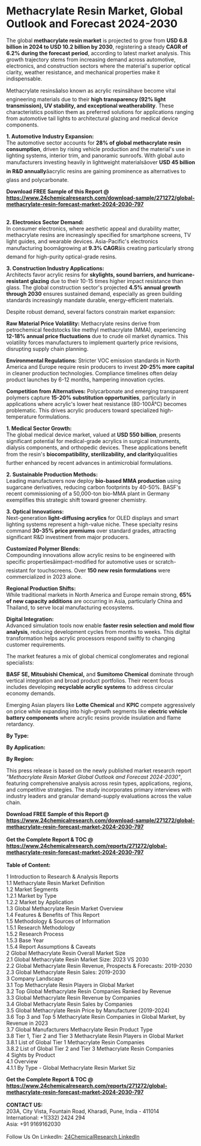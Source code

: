 <h1>Methacrylate Resin Market, Global Outlook and Forecast 2024-2030</h1><p>The global <strong>methacrylate resin market</strong> is projected to grow from <strong>USD 6.8 billion in 2024 to USD 10.2 billion by 2030</strong>, registering a steady <strong>CAGR of 6.2% during the forecast period</strong>, according to latest market analysis. This growth trajectory stems from increasing demand across automotive, electronics, and construction sectors where the material's superior optical clarity, weather resistance, and mechanical properties make it indispensable.</p><p>Methacrylate resinsâalso known as acrylic resinsâhave become vital engineering materials due to their <strong>high transparency (92% light transmission), UV stability, and exceptional weatherability</strong>. These characteristics position them as preferred solutions for applications ranging from automotive tail lights to architectural glazing and medical device components.</p><p><strong>1. Automotive Industry Expansion:</strong><br>
The automotive sector accounts for <strong>28% of global methacrylate resin consumption</strong>, driven by rising vehicle production and the material's use in lighting systems, interior trim, and panoramic sunroofs. With global auto manufacturers investing heavily in lightweight materialsâover <strong>USD 45 billion in R&amp;D annually</strong>âacrylic resins are gaining prominence as alternatives to glass and polycarbonate.</p><div><b>Download FREE Sample of this Report @ 
            <a href="https://www.24chemicalresearch.com/download-sample/271272/global-methacrylate-resin-forecast-market-2024-2030-797">
            https://www.24chemicalresearch.com/download-sample/271272/global-methacrylate-resin-forecast-market-2024-2030-797</a></b></div><br><p><strong>2. Electronics Sector Demand:</strong><br>
In consumer electronics, where aesthetic appeal and durability matter, methacrylate resins are increasingly specified for smartphone screens, TV light guides, and wearable devices. Asia-Pacific's electronics manufacturing boomâgrowing at <strong>9.3% CAGR</strong>âis creating particularly strong demand for high-purity optical-grade resins.</p><p><strong>3. Construction Industry Applications:</strong><br>
Architects favor acrylic resins for <strong>skylights, sound barriers, and hurricane-resistant glazing</strong> due to their 10-15 times higher impact resistance than glass. The global construction sector's projected <strong>4.5% annual growth through 2030</strong> ensures sustained demand, especially as green building standards increasingly mandate durable, energy-efficient materials.</p><p>Despite robust demand, several factors constrain market expansion:</p><p><strong>Raw Material Price Volatility:</strong> Methacrylate resins derive from petrochemical feedstocks like methyl methacrylate (MMA), experiencing <strong>12-18% annual price fluctuations</strong> due to crude oil market dynamics. This volatility forces manufacturers to implement quarterly price revisions, disrupting supply chain planning.</p><p><strong>Environmental Regulations:</strong> Stricter VOC emission standards in North America and Europe require resin producers to invest <strong>20-25% more capital</strong> in cleaner production technologies. Compliance timelines often delay product launches by 6-12 months, hampering innovation cycles.</p><p><strong>Competition from Alternatives:</strong> Polycarbonate and emerging transparent polymers capture <strong>15-20% substitution opportunities</strong>, particularly in applications where acrylic's lower heat resistance (80-100Â°C) becomes problematic. This drives acrylic producers toward specialized high-temperature formulations.</p><p><strong>1. Medical Sector Growth:</strong><br>
The global medical device market, valued at <strong>USD 550 billion</strong>, presents significant potential for medical-grade acrylics in surgical instruments, dialysis components, and orthopedic devices. These applications benefit from the resin's <strong>biocompatibility, sterilizability, and clarity</strong>âqualities further enhanced by recent advances in antimicrobial formulations.</p><p><strong>2. Sustainable Production Methods:</strong><br>
Leading manufacturers now deploy <strong>bio-based MMA production</strong> using sugarcane derivatives, reducing carbon footprints by 40-50%. BASF's recent commissioning of a 50,000-ton bio-MMA plant in Germany exemplifies this strategic shift toward greener chemistry.</p><p><strong>3. Optical Innovations:</strong><br>
Next-generation <strong>light-diffusing acrylics</strong> for OLED displays and smart lighting systems represent a high-value niche. These specialty resins command <strong>30-35% price premiums</strong> over standard grades, attracting significant R&amp;D investment from major producers.</p><p><strong>Customized Polymer Blends:</strong><br>
	Compounding innovations allow acrylic resins to be engineered with specific propertiesâimpact-modified for automotive uses or scratch-resistant for touchscreens. Over <strong>150 new resin formulations</strong> were commercialized in 2023 alone.</p><p><strong>Regional Production Shifts:</strong><br>
	While traditional markets in North America and Europe remain strong, <strong>65% of new capacity additions</strong> are occurring in Asia, particularly China and Thailand, to serve local manufacturing ecosystems.</p><p><strong>Digital Integration:</strong><br>
	Advanced simulation tools now enable <strong>faster resin selection and mold flow analysis</strong>, reducing development cycles from months to weeks. This digital transformation helps acrylic processors respond swiftly to changing customer requirements.</p><p>The market features a mix of global chemical conglomerates and regional specialists:</p><p><strong>BASF SE, Mitsubishi Chemical,</strong> and <strong>Sumitomo Chemical</strong> dominate through vertical integration and broad product portfolios. Their recent focus includes developing <strong>recyclable acrylic systems</strong> to address circular economy demands.</p><p>Emerging Asian players like <strong>Lotte Chemical</strong> and <strong>KPIC</strong> compete aggressively on price while expanding into high-growth segments like <strong>electric vehicle battery components</strong> where acrylic resins provide insulation and flame retardancy.</p><p><strong>By Type:</strong></p><p><strong>By Application:</strong></p><p><strong>By Region:</strong></p><p>This press release is based on the newly published market research report <em>"Methacrylate Resin Market Global Outlook and Forecast 2024-2030"</em>, featuring comprehensive analysis across resin types, applications, regions, and competitive strategies. The study incorporates primary interviews with industry leaders and granular demand-supply evaluations across the value chain.</p><div><b>Download FREE Sample of this Report @ 
            <a href="https://www.24chemicalresearch.com/download-sample/271272/global-methacrylate-resin-forecast-market-2024-2030-797">
            https://www.24chemicalresearch.com/download-sample/271272/global-methacrylate-resin-forecast-market-2024-2030-797</a></b></div><br><div><b>Get the Complete Report & TOC @ 
            <a href="https://www.24chemicalresearch.com/reports/271272/global-methacrylate-resin-forecast-market-2024-2030-797">
            https://www.24chemicalresearch.com/reports/271272/global-methacrylate-resin-forecast-market-2024-2030-797</a></b></div><br>
            <b>Table of Content:</b><p>1 Introduction to Research & Analysis Reports<br />
    1.1 Methacrylate Resin Market Definition<br />
    1.2 Market Segments<br />
        1.2.1 Market by Type<br />
        1.2.2 Market by Application<br />
    1.3 Global Methacrylate Resin Market Overview<br />
    1.4 Features & Benefits of This Report<br />
    1.5 Methodology & Sources of Information<br />
        1.5.1 Research Methodology<br />
        1.5.2 Research Process<br />
        1.5.3 Base Year<br />
        1.5.4 Report Assumptions & Caveats<br />
2 Global Methacrylate Resin Overall Market Size<br />
    2.1 Global Methacrylate Resin Market Size: 2023 VS 2030<br />
    2.2 Global Methacrylate Resin Revenue, Prospects & Forecasts: 2019-2030<br />
    2.3 Global Methacrylate Resin Sales: 2019-2030<br />
3 Company Landscape<br />
    3.1 Top Methacrylate Resin Players in Global Market<br />
    3.2 Top Global Methacrylate Resin Companies Ranked by Revenue<br />
    3.3 Global Methacrylate Resin Revenue by Companies<br />
    3.4 Global Methacrylate Resin Sales by Companies<br />
    3.5 Global Methacrylate Resin Price by Manufacturer (2019-2024)<br />
    3.6 Top 3 and Top 5 Methacrylate Resin Companies in Global Market, by Revenue in 2023<br />
    3.7 Global Manufacturers Methacrylate Resin Product Type<br />
    3.8 Tier 1, Tier 2 and Tier 3 Methacrylate Resin Players in Global Market<br />
        3.8.1 List of Global Tier 1 Methacrylate Resin Companies<br />
        3.8.2 List of Global Tier 2 and Tier 3 Methacrylate Resin Companies<br />
4 Sights by Product<br />
    4.1 Overview<br />
        4.1.1 By Type - Global Methacrylate Resin Market Siz</p><div><b>Get the Complete Report & TOC @ 
            <a href="https://www.24chemicalresearch.com/reports/271272/global-methacrylate-resin-forecast-market-2024-2030-797">
            https://www.24chemicalresearch.com/reports/271272/global-methacrylate-resin-forecast-market-2024-2030-797</a></b></div><br><b>CONTACT US:</b><br>
            203A, City Vista, Fountain Road, Kharadi, Pune, India - 411014<br>
            International: +1(332) 2424 294<br>
            Asia: +91 9169162030 <br><br>
            Follow Us On LinkedIn: <a href="https://www.linkedin.com/company/24chemicalresearch/">24ChemicalResearch LinkedIn</a>